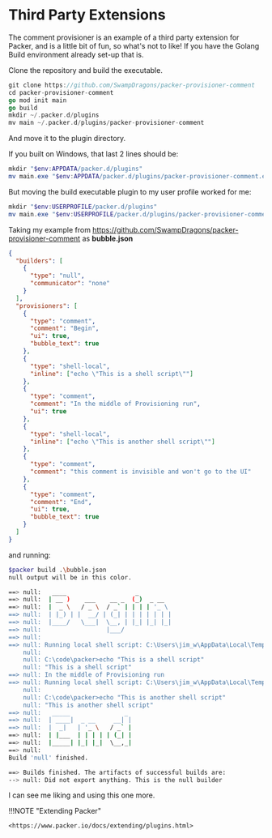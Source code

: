 # Third Party Extensions

The comment provisioner is an example of a third party extension for Packer, and is a little bit of fun, so what's not to like! If you have the Golang Build environment already set-up that is.

Clone the repository and build the executable.

```go
git clone https://github.com/SwampDragons/packer-provisioner-comment
cd packer-provisioner-comment
go mod init main
go build
mkdir ~/.packer.d/plugins
mv main ~/.packer.d/plugins/packer-provisioner-comment
```

And move it to the plugin directory.

If you built on Windows, that last 2 lines should be:

```powershell
mkdir "$env:APPDATA/packer.d/plugins"
mv main.exe "$env:APPDATA/packer.d/plugins/packer-provisioner-comment.exe"
```

But moving the build executable plugin to my user profile worked for me:

```powershell
mkdir "$env:USERPROFILE/packer.d/plugins"
mv main.exe "$env:USERPROFILE/packer.d/plugins/packer-provisioner-comment.exe"
```

Taking my example from <https://github.com/SwampDragons/packer-provisioner-comment> as **bubble.json**

```json
{
  "builders": [
    {
      "type": "null",
      "communicator": "none"
    }
  ],
  "provisioners": [
    {
      "type": "comment",
      "comment": "Begin",
      "ui": true,
      "bubble_text": true
    },
    {
      "type": "shell-local",
      "inline": ["echo \"This is a shell script\""]
    },
    {
      "type": "comment",
      "comment": "In the middle of Provisioning run",
      "ui": true
    },
    {
      "type": "shell-local",
      "inline": ["echo \"This is another shell script\""]
    },
    {
      "type": "comment",
      "comment": "this comment is invisible and won't go to the UI"
    },
    {
      "type": "comment",
      "comment": "End",
      "ui": true,
      "bubble_text": true
    }
  ]
}
```

and running:

```bash
$packer build .\bubble.json
null output will be in this color.

==> null:   ____                   _
==> null:  | __ )    ___    __ _  (_)  _ __
==> null:  |  _ \   / _ \  / _` | | | | '_ \
==> null:  | |_) | |  __/ | (_| | | | | | | |
==> null:  |____/   \___|  \__, | |_| |_| |_|
==> null:                  |___/
==> null:
==> null: Running local shell script: C:\Users\jim_w\AppData\Local\Temp\packer-shell332136251.cmd
    null:
    null: C:\code\packer>echo "This is a shell script"
    null: "This is a shell script"
==> null: In the middle of Provisioning run
==> null: Running local shell script: C:\Users\jim_w\AppData\Local\Temp\packer-shell954744271.cmd
    null:
    null: C:\code\packer>echo "This is another shell script"
    null: "This is another shell script"
==> null:   _____               _
==> null:  | ____|  _ __     __| |
==> null:  |  _|   | '_ \   / _` |
==> null:  | |___  | | | | | (_| |
==> null:  |_____| |_| |_|  \__,_|
==> null:
Build 'null' finished.

==> Builds finished. The artifacts of successful builds are:
--> null: Did not export anything. This is the null builder
```

I can see me liking and using this one more.

!!!NOTE "Extending Packer"

    <https://www.packer.io/docs/extending/plugins.html>
